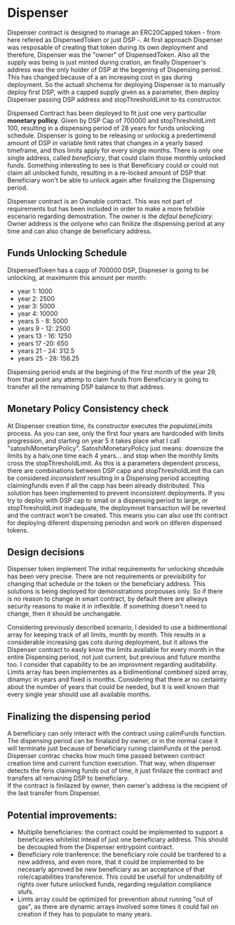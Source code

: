 # Dispenser

Dispenser contract is designed to manage an ERC20Capped token - from here refered as DispensedToken or just DSP -. At first approach Dispenser was resposable of creating that token during its own deployment and therefore, Dispenser was the "owner" of DispensedToken. Also all the supply was being is just minted during cration, an finally Dispenser's address was the only holder of DSP at the begening of Dispensing period. 
This has changed because of a an increasing cost in gas during deployment. So the actuall shchema for deploying Dispenser is to manually deploy first DSP, with a capped supply given as a parameter, then deploy Dispenser passing DSP address and stopThresholdLimit to its constructor.

Dispensed Contract has been deployed to fit just one very particullar **monetary pollicy**. Given by DSP Cap of 700000 and stopThresholdLimit 100, resulting in a dispensing period of 28 years for funds unlocking schedule. Dispenser is going to be releasing or unlockig a predertimend amount of DSP in variable limit rates that changes in a yearly based timeframe, and thos limits apply for every single months.
There is only one single address, called *beneficiary*, that could claim those monthly unlocked funds. Something interesting to see is that Beneficiary could or could not claim all unlocked funds, resulting in a re-locked amount of DSP that Beneficiary won't be able to unlock again after finalizing the Dispensing period. 

Dispenser contract is an Ownable contract. This was not part of requirements but has been included in order to make a more felxible escenario regarding demostration. The owner is the *defaul beneficiary*. Owner address is the onlyone who can finilize the dispensing period at any time and can also change de beneficiary address.

## Funds Unlocking Schedule
DispensedToken has a capp of 700000 DSP, Dispneser is going to be unlocking, at maximunm this amount per month:
- year 1: 1000
- year 2: 2500
- year 3: 5000
- year 4: 10000
- years 5 - 8: 5000
- years 9 - 12: 2500
- years 13 - 16: 1250
- years 17 -20: 650
- years 21 - 24: 312.5
- years 25 - 28: 156.25

Dispensing period ends at the begining of the first month of the year 29, from that point any attemp to claim funds from Beneficiary is going to transfer all the remaining DSP balance to that address. 

## Monetary Policy Consistency check
At Dispenser creation time, its constructor executes the *populateLimits* process. As you can see, only the first four years are hardcoded with limits progression, and starting on year 5 it takes place what I call "satoshiMonetaryPolicy". SatoshiMonetaryPolicy just means: downsize the limits by a halv,one time each 4 years... and stop when the monthly limits cross the stopThresholdLimit. 
As this is a parameters dependent process, there are combinations between DSP capp and stopThresholdLimit tha can be considered *inconsistent* resulting in a Dispensing period accepting claimingfunds even if all the capp has been already distributed.
This solution has been implemented to prevent inconsistent deployments. If you try to deploy with DSP cap to small or a dispensing period to large, or stopThresholdLimit inadequate, the deploymnet transaction will be reverted and the contract won't be created.
This means you can also use thi contract for deploying diferent dispensing periodsn and work on diferen dispensed tokens.

## Design decisions
Dispenser token implement
The initial requirements for unlocking shcedule has been very precise. There are not requirements or previsibility for changing that schedule or the token or the beneficiary address. This solutions is being deployed for demonstrations porpouses only. So if there is no reason to change in smart contract, by default there are allways security reasons to make it in inflexible. 
 If something doesn't need to change, then it should be unchangable.

Considering previously described scenario, I desided to use a bidimentional array for keeping track of all limits, month by month. This results in a considerable increasing gas cots during deployment, but it allows the Dispenser contract to easly know the limits available for every month in the entire Dispensing period, not just current, but previous and future months too. I consider that capability to be an improvment regarding auditability.
Limits array has been implementes as a bidimentional combined sized array, dinamyc in years and fixed is months. Considering that there ar no certainty about the number of years that could be needed, but it is well known that every single year should use all available months.

## Finalizing the dispensing period
A beneficiary can only interact with the contract using calimFunds function. The dispensing period can be finalazid by owner, or in the normal case it will terminate just because of beneficiary runing claimFunds ot the period. Dispenser contrac checks how much time passed between contract creation time and current function execution. That way, when dispenser detects the feris claiming funds out of time, it just finilaze the contract and transfers all remaining DSP to beneficiary.  
If the contract is finilazed by owner, then owner's address is the recipient of the last transfer from Dispenser.

## Potential improvements:
- Multiplle beneficiaries: the contract could be implemented to support a beneficaries whitelist intead of just one beneficiary address. This should be decoupled from the Dispenser entrypoint contract.
- Beneficiary role tranference: the beneficiary role could be tranfered to a new address, and even more, that it could be implemented to be necesarly aprroved be new beneficiary as an acceptance of that role/capabilities transference. This could be usefull for undenaibility of rights over future unlocked funds, regarding regulation compliance stufs.
- Limts array could be optimized for prevention about running "out of gas", as there are dynamic arrays involved some times it could fail on creation if they has to populate to many years.

